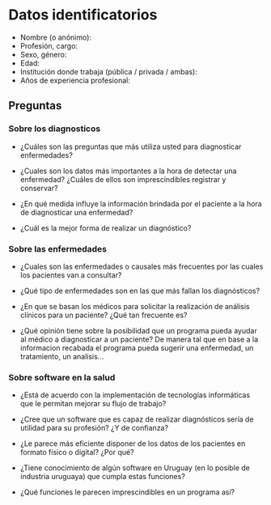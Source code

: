 # Datos identificatorios

- Nombre (o anónimo):
- Profesión, cargo:
- Sexo, género:
- Edad:
- Institución donde trabaja (pública / privada / ambas):
- Años de experiencia profesional:

## Preguntas

### Sobre los diagnosticos

- ¿Cuáles son las preguntas que más utiliza usted para diagnosticar
enfermedades?

- ¿Cuales son los datos más importantes a la hora de detectar una
enfermedad? ¿Cuáles de ellos son imprescindibles registrar y
conservar?

- ¿En qué medida influye la información brindada por el paciente a la hora de diagnosticar una enfermedad?

- ¿Cuál es la mejor forma de realizar un diagnóstico?

### Sobre las enfermedades

- ¿Cuales son las enfermedades o causales más frecuentes por las
cuales los pacientes van a consultar?

- ¿Qué tipo de enfermedades son en las que más fallan los
diagnósticos?

- ¿En que se basan los médicos para solicitar la
realización de análisis clínicos para un paciente? ¿Qué tan frecuente es?

- ¿Qué opinión tiene sobre la posibilidad que un programa pueda
ayudar al médico a diagnosticar a un paciente? De manera tal que en base a la informacion recabada el programa pueda sugerir una enfermedad, un tratamiento, un analisis...

### Sobre software en la salud

- ¿Está de acuerdo con la implementación de tecnologías informáticas que le permitan mejorar su flujo de trabajo?

- ¿Cree que un software que es capaz de realizar diagnósticos sería de
utilidad para su profesión? ¿Y de confianza?

- ¿Le parece más eficiente disponer de los datos de los pacientes en
formato físico o digital? ¿Por qué?

- ¿Tiene conocimiento de algún software en Uruguay (en lo posible de industria uruguaya) que cumpla estas funciones?

- ¿Qué funciones le parecen imprescindibles en un programa así?
